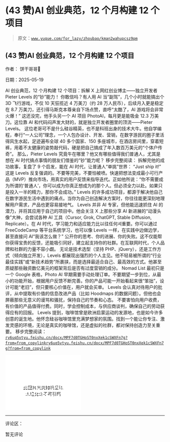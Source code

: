 # (43 赞)AI 创业典范，12 个月构建 12 个项目

> 原文：[`www.yuque.com/for_lazy/zhoubao/kman2wahupcsz9pm`](https://www.yuque.com/for_lazy/zhoubao/kman2wahupcsz9pm)

## (43 赞)AI 创业典范，12 个月构建 12 个项目

作者： 饼干哥哥🍪

日期：2025-05-19

AI 创业典范，12 个月构建 12 个项目：拆解 X 上网红创业博主——独立开发者 Pieter Levels 的“钞”能力！
你敢信吗？有人用 AI 当“副驾”，几个小时就能搞出个 3D 飞行游戏，不仅 10 天狂揽近 4 万美刀（约 28 万人民币），后续月入更是稳定在 8.7 万美刀，还引得马斯克本尊亲自下场点赞，直呼“太酷了，AI 游戏将会非常火爆！”
这还没完，他手头另一个 AI 项目 PhotoAI，每月更是能吸金 12.3 万美刀。这位靠 AI 和代码闷声发大财的，就是独立开发者圈里的顶流——Pieter
Levels。
这位老哥可不是什么硅谷精英，也不是科班出身的技术大牛。他自学编程，奉行“一人公司”理念，一个人包办设计、开发、营销，在数字游民的圈子里活得风生水起，足迹遍布全球 40 多个国家、150 多座城市，在酒店房间里，穿着短裤，用着不太健康的姿势敲代码，硬是把自己搞成了年入数百万美元的“个体户传奇”。
那么，Pieter Levels 究竟牛在哪里？他又有哪些值得我们普通人，尤其是想在 AI 时代搞点事情的朋友们借鉴的“钞”能力呢？ 移步完整阅读：
拆解完他的成功故事，复盘了 9 个启发，能在 AI 时代，让普通人“单挑”世界： “Just ship it!”
这是 Levels 反复强调的。不要等完美，不要怕被喷。快速把想法变成最小可行产品（MVP）推向市场，用真实的用户反馈来指导迭代。正如他所说：“你不需要成为所谓的‘普通人’，你可以成为你真正想成为的那个人。但必须全力以赴。如果只是投入一半的精力，那你不会成功。”
Levels 的许多成功项目，都源于解决他自己在数字游民生活中遇到的痛点。当你为自己创造解决方案时，你往往能更深刻地理解用户需求，产品也更容易接地气。
Levels 并非 AI 专家，但他能迅速抓住 AI 的潜力，并将其应用于自己的项目中。他会关注 X 上那些分享 AI 新进展的“动漫头像”大神，会尝试各种 AI 工具（Cursor,
Grok, ChatGPT, Stable Diffusion,
Replicate）。在 AI 时代，学习能力和适应能力比以往任何셔重要。你可以通过 FreeCodeCamp 等平台系统学习，也可以像 Levels 一样，在实践中边做边学，甚至直接问 AI“我该怎么做？”
公开你的思考、你的进展、你的失败。这不仅能帮你获得宝贵的反馈，还能吸引同好，建立起支持你的社群。在互联网时代，个人品牌和社群的力量不容小觑。
无论是技术选型（坚持 PHP、jQuery），还是工作方式（倾向独立开发），Levels 都展现出强烈的个人主见。他不轻易被所谓的“行业最佳实践”或“新技术趋势”所裹挟，而是选择最适合自己、最高效的方式。他甚至质疑那些融资数亿美元的框架背后是否有过度营销的成分。
Nomad List 最初只是一个 Google 表格，Photo
AI 早期需要手动处理订单。不要期望一步到位，从最小的功能开始，根据用户反馈不断完善。你的产品可能一开始看起来很“笨拙”，设计可能“老旧”，但只要核心价值在，用户就会买单。
Levels 会认真对待用户的批评，从中提取有价值的信息改进产品（比如 Hoodmaps 的数据问题）。但他也会屏蔽那些无意义的谩骂和骚扰，保持自己的节奏和心态。
不要害怕向用户收费，有价值的产品值得付费。同时，学会控制成本，与供应商谈判，确保自己的劳动获得应有的回报。
Levels 提到，咖啡馆曾是欧洲启蒙运动的发源地，也是如今许多创意的诞生地。他怀念硅谷咖啡馆里充满梦想家的氛围。找到一个能让你专注、激发灵感的环境，无论是真实的咖啡馆，还是虚拟的社群，都对保持创造力至关重要。
移步完整阅读： [`ry6uq5vtyu.feishu.cn/docx/MPF7d0TGHoST0nxXek1cSWXFn7g?from=from_copylink`](https://ry6uq5vtyu.feishu.cn/docx/MPF7d0TGHoST0nxXek1cSWXFn7g?from=from_copylink)[`ry6uq5vtyu.feishu.cn/docx/MPF7d0TGHoST0nxXek1cSWXFn7g?from=from_copylink`](https://ry6uq5vtyu.feishu.cn/docx/MPF7d0TGHoST0nxXek1cSWXFn7g?from=from_copylink)

![](img/66b1ea1c29f7b947b7f8a27978f49771.png "None")

* * *

评论区：

暂无评论
